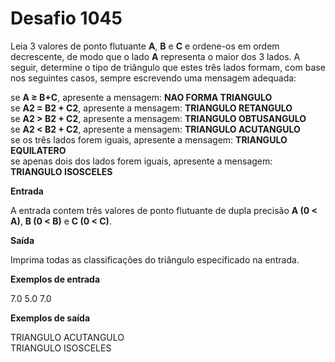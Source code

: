 # Desafio 1045

Leia 3 valores de ponto flutuante **A**, **B** e **C** e ordene-os em ordem decrescente, de modo que o lado **A** representa o maior dos 3 lados. A seguir, determine o tipo de triângulo que estes três lados formam, com base nos seguintes casos, sempre escrevendo uma mensagem adequada:

se **A ≥ B+C**, apresente a mensagem: **NAO FORMA TRIANGULO**  
se **A2 = B2 + C2**, apresente a mensagem: **TRIANGULO RETANGULO**  
se **A2 > B2 + C2**, apresente a mensagem: **TRIANGULO OBTUSANGULO**  
se **A2 < B2 + C2**, apresente a mensagem: **TRIANGULO ACUTANGULO**  
se os três lados forem iguais, apresente a mensagem: **TRIANGULO EQUILATERO**  
se apenas dois dos lados forem iguais, apresente a mensagem: **TRIANGULO ISOSCELES**

**Entrada**

A entrada contem três valores de ponto flutuante de dupla precisão **A (0 < A)**, **B (0 < B)** e **C (0 < C)**.

**Saída**

Imprima todas as classificações do triângulo especificado na entrada.

**Exemplos de entrada**

7.0 5.0 7.0

**Exemplos de saída**

TRIANGULO ACUTANGULO  
TRIANGULO ISOSCELES